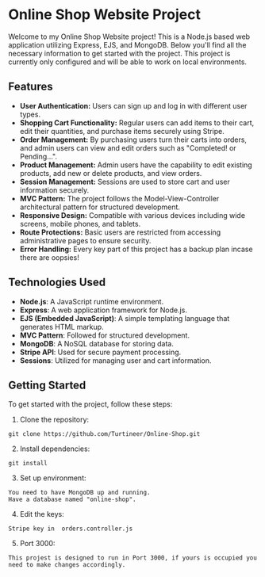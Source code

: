 # Online Shop Website Project

Welcome to my Online Shop Website project! This is a Node.js based web application utilizing Express, EJS, and MongoDB. Below you'll find all the necessary information to get started with the project. This project is currently only configured and will be able to work on local environments.

## Features

- **User Authentication:** Users can sign up and log in with different user types.
- **Shopping Cart Functionality:** Regular users can add items to their cart, edit their quantities, and purchase items securely using Stripe.
- **Order Management:** By purchasing users turn their carts into orders, and admin users can view and edit orders such as "Completed! or Pending...".
- **Product Management:** Admin users have the capability to edit existing products, add new or delete products, and view orders.
- **Session Management:** Sessions are used to store cart and user information securely.
- **MVC Pattern:** The project follows the Model-View-Controller architectural pattern for structured development.
- **Responsive Design:** Compatible with various devices including wide screens, mobile phones, and tablets.
- **Route Protections:** Basic users are restricted from accessing administrative pages to ensure security.
- **Error Handling:** Every key part of this project has a backup plan incase there are oopsies!

## Technologies Used

- **Node.js**: A JavaScript runtime environment.
- **Express**: A web application framework for Node.js.
- **EJS (Embedded JavaScript)**: A simple templating language that generates HTML markup.
- **MVC Pattern**: Followed for structured development.
- **MongoDB**: A NoSQL database for storing data.
- **Stripe API**: Used for secure payment processing.
- **Sessions**: Utilized for managing user and cart information.

## Getting Started

To get started with the project, follow these steps:

1. Clone the repository:

```
git clone https://github.com/Turtineer/Online-Shop.git
```

2. Install dependencies:

```
git install
```

3. Set up environment:

```
You need to have MongoDB up and running.
Have a database named "online-shop".
```

4. Edit the keys:

```
Stripe key in  orders.controller.js
```

5. Port 3000:

```
This projest is designed to run in Port 3000, if yours is occupied you need to make changes accordingly.
```

